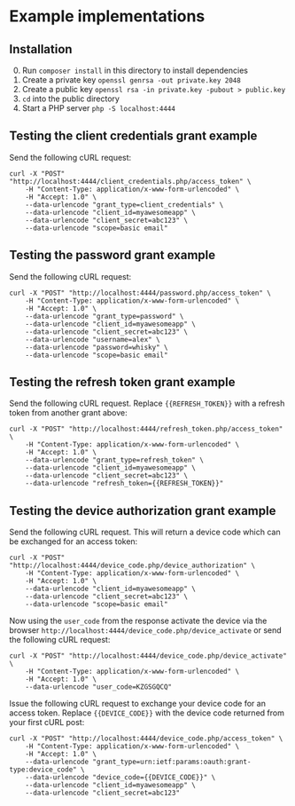 # Example implementations

## Installation

0. Run `composer install` in this directory to install dependencies
0. Create a private key `openssl genrsa -out private.key 2048`
0. Create a public key `openssl rsa -in private.key -pubout > public.key`
0. `cd` into the public directory
0. Start a PHP server `php -S localhost:4444`

## Testing the client credentials grant example

Send the following cURL request:

```
curl -X "POST" "http://localhost:4444/client_credentials.php/access_token" \
	-H "Content-Type: application/x-www-form-urlencoded" \
	-H "Accept: 1.0" \
	--data-urlencode "grant_type=client_credentials" \
	--data-urlencode "client_id=myawesomeapp" \
	--data-urlencode "client_secret=abc123" \
	--data-urlencode "scope=basic email"
```

## Testing the password grant example

Send the following cURL request:

```
curl -X "POST" "http://localhost:4444/password.php/access_token" \
	-H "Content-Type: application/x-www-form-urlencoded" \
	-H "Accept: 1.0" \
	--data-urlencode "grant_type=password" \
	--data-urlencode "client_id=myawesomeapp" \
	--data-urlencode "client_secret=abc123" \
	--data-urlencode "username=alex" \
	--data-urlencode "password=whisky" \
	--data-urlencode "scope=basic email"
```

## Testing the refresh token grant example

Send the following cURL request. Replace `{{REFRESH_TOKEN}}` with a refresh token from another grant above:

```
curl -X "POST" "http://localhost:4444/refresh_token.php/access_token" \
	-H "Content-Type: application/x-www-form-urlencoded" \
	-H "Accept: 1.0" \
	--data-urlencode "grant_type=refresh_token" \
	--data-urlencode "client_id=myawesomeapp" \
	--data-urlencode "client_secret=abc123" \
	--data-urlencode "refresh_token={{REFRESH_TOKEN}}"
```

## Testing the device authorization grant example

Send the following cURL request. This will return a device code which can be exchanged for an access token:

```
curl -X "POST" "http://localhost:4444/device_code.php/device_authorization" \
	-H "Content-Type: application/x-www-form-urlencoded" \
	-H "Accept: 1.0" \
	--data-urlencode "client_id=myawesomeapp" \
	--data-urlencode "client_secret=abc123" \
	--data-urlencode "scope=basic email"
```

Now using the `user_code` from the response activate the device via the browser `http://localhost:4444/device_code.php/device_activate` or send the following cURL request:

```
curl -X "POST" "http://localhost:4444/device_code.php/device_activate" \
	-H "Content-Type: application/x-www-form-urlencoded" \
	-H "Accept: 1.0" \
	--data-urlencode "user_code=KZGSGQCQ"
```

Issue the following cURL request to exchange your device code for an access token. Replace `{{DEVICE_CODE}}` with the
device code returned from your first cURL post:

```
curl -X "POST" "http://localhost:4444/device_code.php/access_token" \
	-H "Content-Type: application/x-www-form-urlencoded" \
	-H "Accept: 1.0" \
	--data-urlencode "grant_type=urn:ietf:params:oauth:grant-type:device_code" \
	--data-urlencode "device_code={{DEVICE_CODE}}" \
	--data-urlencode "client_id=myawesomeapp" \
	--data-urlencode "client_secret=abc123"
```